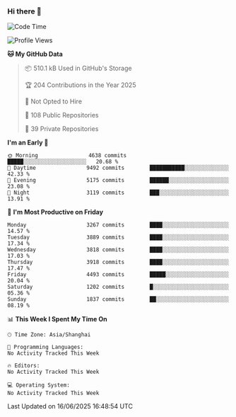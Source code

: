 ### Hi there 👋

<!--
**qbosen/qbosen** is a ✨ _special_ ✨ repository because its `README.md` (this file) appears on your GitHub profile.

Here are some ideas to get you started:

- 🔭 I’m currently working on ...
- 🌱 I’m currently learning ...
- 👯 I’m looking to collaborate on ...
- 🤔 I’m looking for help with ...
- 💬 Ask me about ...
- 📫 How to reach me: ...
- 😄 Pronouns: ...
- ⚡ Fun fact: ...
-->

<!--START_SECTION:waka-->
![Code Time](http://img.shields.io/badge/Code%20Time-2%2C111%20hrs%2036%20mins-blue)

![Profile Views](http://img.shields.io/badge/Profile%20Views-0-blue)

**🐱 My GitHub Data** 

> 📦 510.1 kB Used in GitHub's Storage 
 > 
> 🏆 204 Contributions in the Year 2025
 > 
> 🚫 Not Opted to Hire
 > 
> 📜 108 Public Repositories 
 > 
> 🔑 39 Private Repositories 
 > 
**I'm an Early 🐤** 

```text
🌞 Morning                4638 commits        █████░░░░░░░░░░░░░░░░░░░░   20.68 % 
🌆 Daytime                9492 commits        ███████████░░░░░░░░░░░░░░   42.33 % 
🌃 Evening                5175 commits        ██████░░░░░░░░░░░░░░░░░░░   23.08 % 
🌙 Night                  3119 commits        ███░░░░░░░░░░░░░░░░░░░░░░   13.91 % 
```
📅 **I'm Most Productive on Friday** 

```text
Monday                   3267 commits        ████░░░░░░░░░░░░░░░░░░░░░   14.57 % 
Tuesday                  3889 commits        ████░░░░░░░░░░░░░░░░░░░░░   17.34 % 
Wednesday                3818 commits        ████░░░░░░░░░░░░░░░░░░░░░   17.03 % 
Thursday                 3918 commits        ████░░░░░░░░░░░░░░░░░░░░░   17.47 % 
Friday                   4493 commits        █████░░░░░░░░░░░░░░░░░░░░   20.04 % 
Saturday                 1202 commits        █░░░░░░░░░░░░░░░░░░░░░░░░   05.36 % 
Sunday                   1837 commits        ██░░░░░░░░░░░░░░░░░░░░░░░   08.19 % 
```


📊 **This Week I Spent My Time On** 

```text
🕑︎ Time Zone: Asia/Shanghai

💬 Programming Languages: 
No Activity Tracked This Week

🔥 Editors: 
No Activity Tracked This Week

💻 Operating System: 
No Activity Tracked This Week
```


 Last Updated on 16/06/2025 16:48:54 UTC
<!--END_SECTION:waka-->
